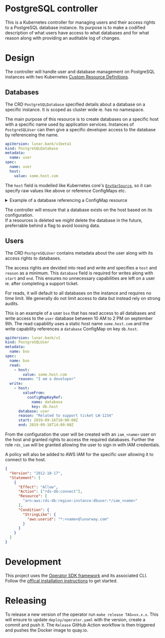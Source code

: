 # PostgreSQL controller

This is a Kubernetes controller for managing users and their access rights to a PostgreSQL database instance.
Its purpose is to make a codified description of what users have access to what databases and for what reason along with providing an auditable log of changes.

# Design

The controller will handle user and database management on PostgreSQL instances with two Kubernetes [Custom Resource Definitions](https://kubernetes.io/docs/concepts/extend-kubernetes/api-extension/custom-resources/).

## Databases

The CRD `PostgreSQLDatabase` specified details about a database on a specific instance.
It is scoped as cluster wide ie. has no namespace.

The main purpose of this resource is to create databases on a specific host with a specific name used by application services.
Instances of `PostgreSQLUser` can then give a specific developer access to the database by referenceing the name.

```yaml
apiVersion: lunar.bank/v1beta1
kind: PostgreSQLDatabase
metadata:
  name: user
spec:
  name: user
  host:
    value: some.host.com
```

The `host` field is modelled like Kubernetes core's [`EnvVarSource`](https://github.com/kubernetes/api/blob/665c8a257c1af277521b08dd43d5c73570405ef0/core/v1/types.go#L1847-L1862), so it can specify raw values like above or reference ConfigMaps etc.

<details>
<summary>Example of a database referencing a ConfigMap resource</summary>

```yaml
apiVersion: lunar.bank/v1beta1
kind: PostgreSQLDatabase
metadata:
  name: user
spec:
  name: user
  host:
    valueFrom:
      configMapKeyRef:
        name: database
        key: db.host
```

</details>

The controller will ensure that a database exists on the host based on its configuration.  
If a resources is deleted we _might_ delete the database in the future, preferrable behind a flag to avoid loosing data.

## Users

The CRD `PostgreSQLUser` contains metadata about the user along with its access rights to databases.

The access rights are devided into read and write and specifies a `host` and `reason` as a minimum.
This `database` field is required for writes along with `start` and `end`.
This ensures no unnecessary capabilities are left on a user ie. after completing a support ticket.

For reads, it will default to all databases on the instance and requires no time limit.
We generally do not limit access to data but instead rely on strong audits.

This is an example of a user `bso` that has read access to all databases and write access to the `user` database between 10 AM to 2 PM on september 9th.
The read capability uses a static host name `some.host.com` and the write capability references a `database` ConfigMap on key `db.host`.

```yaml
apiVersion: lunar.bank/v1
kind: PostgreSQLUser
metadata:
  name: bso
spec:
  name: bso
  read:
    - host:
        value: some.host.com
      reason: "I am a developer"
  write:
    - host:
        valueFrom:
          configMapKeyRef:
            name: database
            key: db.host
      database: user
      reason: "Related to support ticket LW-1234"
      start: 2019-09-16T10:00:00Z
      end: 2019-09-16T14:00:00Z
```

From the configuration the user will be created with an `iam_<name>` user on the host and granted rights to access the required databases.
Further the role `rds_iam` will be granted allowing the user to sign in with IAM credentials.

A policy will also be added to AWS IAM for the specific user allowing it to connect to the host.

```json
{
  "Version": "2012-10-17",
  "Statement": [
    {
      "Effect": "Allow",
      "Action": ["rds-db:connect"],
      "Resource": [
        "arn:aws:rds-db:region:instance:dbuser:*/iam_<name>"
      ],
      "Condition": {
        "StringLike": {
          "aws:userid": "*:<name>@lunarway.com"
        }
      }
    }
  ]
}
```

# Development

This project uses the [Operator SDK framework](https://github.com/operator-framework/operator-sdk) and its associated CLI.  
Follow the [offical installation instructions](https://github.com/operator-framework/operator-sdk/blob/master/doc/user/install-operator-sdk.md) to get started.

# Releasing

To release a new version of the operator run `make release TAG=vx.x.x`.
This will ensure to update `deploy/operator.yaml` with the version, create a commit and push it.
The `Release` GitHub Action workflow is then triggered and pushes the Docker image to quay.io.
